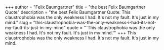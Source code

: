 +++
author = "Felix Baumgartner"
title = "the best Felix Baumgartner Quote"
description = "the best Felix Baumgartner Quote: This claustrophobia was the only weakness I had. It's not my fault. It's just in my mind."
slug = "this-claustrophobia-was-the-only-weakness-i-had-its-not-my-fault-its-just-in-my-mind"
quote = '''This claustrophobia was the only weakness I had. It's not my fault. It's just in my mind.'''
+++
This claustrophobia was the only weakness I had. It's not my fault. It's just in my mind.
